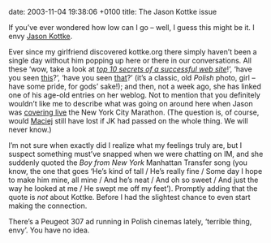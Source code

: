 date: 2003-11-04 19:38:06 +0100
title: The Jason Kottke issue

If you’ve ever wondered how low can I go – well, I guess this might be it. I envy [Jason Kottke](http://kottke.org/ '‘Speed 3: If he stops writing, the bus will blow up’… seems a fair trade to me').

Ever since my girlfriend discovered kottke.org there simply haven’t been a single day without him popping up here or there in our conversations. All these ‘wow, take a look at <cite>[top 10 secrets of a successful web site](http://0sil8.com/episodes/97/12/05/ '0sil8.com? c’mon, what’s this supposed to mean?')</cite>!’, ‘have you seen [this](http://mena.typepad.com/photos/segway/imgp0061.html 'wear-a-nifty-T-shirt-ride-a-Segway-and-they’re-all-yours')?’, ‘have you seen [that](http://kottke.org/02/03/how-i-feel-about-the-web '‘How I feel about the Web’ – as if anyone cared!')?’ (it’s a classic, old _Polish_ photo, girl – have some pride, for gods’ sake!); and then, not a week ago, she has linked one of his age-old entries on her weblog. Not to mention that you definitely wouldn’t like me to describe what was going on around here when Jason was [covering live](http://kottke.org/03/11/maciej-p-diddy-marathon 'from his couch, no less') the New York City Marathon. (The question is, of course, would [Maciej](http://www.idlewords.com/ 'our man across the Big Pond') still have lost if JK had passed on the whole thing. We will never know.)

I’m not sure when exactly did I realize what my feelings truly are, but I suspect something must’ve snapped when we were chatting on IM, and she suddenly quoted the <cite>Boy from New York</cite> Manhattan Transfer song (you know, the one that goes ‘He’s kind of tall / He’s really fine / Some day I hope to make him mine, all mine / And he’s neat / And oh so sweet / And just the way he looked at me / He swept me off my feet’). Promptly adding that the quote is _not_ about Kottke. Before I had the slightest chance to even start making the connection.

There’s a Peugeot 307 ad running in Polish cinemas lately, ‘terrible thing, envy’. You have no idea.
